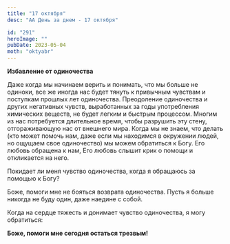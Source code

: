 ```yaml
---
title: "17 октября"
desc: "АА День за днем - 17 октября"

id: "291"
heroImage: ""
pubDate: 2023-05-04
moth: "oktyabr"
---
```


**Избавление от одиночества**

Даже когда мы начинаем верить и понимать, что мы больше не одиноки, все же
иногда нас будет тянуть к привычным чувствам и поступкам прошлых лет
одиночества. Преодоление одиночества и других негативных чувств, выработанных
за годы употребления химических веществ, не будет легким и быстрым процессом.
Многим из нас потребуется длительное время, чтобы разрушить эту стену,
отгораживающую нас от внешнего мира. Когда мы не знаем, что делать (кто может
помочь нам, даже если мы находимся в окружении людей, но ощущаем свое
одиночество) мы можем обратиться к Богу. Его любовь обращена к нам, Его любовь
слышит крик о помощи и откликается на него.

Покидает ли меня чувство одиночества, когда я обращаюсь за помощью к Богу?

Боже, помоги мне не бояться возврата одиночества. Пусть я больше никогда не
буду один, даже наедине с собой.

Когда на сердце тяжесть и донимает чувство одиночества, я могу обратиться:

**Боже, помоги мне сегодня остаться трезвым!**
